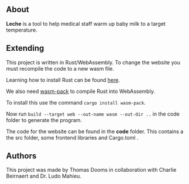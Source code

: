 ## About
**Leche** is a tool to help medical staff warm up baby milk to a target temperature.

## Extending
This project is written in Rust/WebAssembly.
To change the website you must recompile the code to a new wasm file.

Learning how to install Rust can be found [here](https://www.rust-lang.org/tools/install).

We also need [wasm-pack](https://github.com/rustwasm/wasm-pack) to compile Rust into WebAssembly.

To install this use the command ``cargo install wasm-pack``.

Now run ``build --target web --out-name wasm --out-dir ..`` in the code folder to generate the program.

The code for the website can be found in the **code** folder. 
This contains a the src folder, some frontend libraries and Cargo.toml .

## Authors
This project was made by Thomas Dooms in collaboration with Charlie Beirnaert and Dr. Ludo Mahieu.
